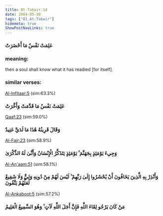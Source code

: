 ```yaml
---
title: At-Takwir:14
date: 2004-05-30
tags: ["81.At-Takwir"]
hidemeta: true 
ShowPostNavLinks: true 
---
```

### عَلِمَتْ نَفْسٌ مَا أَحْضَرَتْ
### meaning: 
then a soul shall know what it has readied [for itself].
### similar verses: 

[Al-Infitaar:5](/82/5) (sim:63.3%)

### عَلِمَتْ نَفْسٌ مَا قَدَّمَتْ وَأَخَّرَتْ

[Qaaf:23](/50/23) (sim:59.0%)

### وَقَالَ قَرِينُهُ هَٰذَا مَا لَدَيَّ عَتِيدٌ

[Al-Fajr:23](/89/23) (sim:58.9%)

### وَجِيءَ يَوْمَئِذٍ بِجَهَنَّمَ ۚ يَوْمَئِذٍ يَتَذَكَّرُ الْإِنْسَانُ وَأَنَّىٰ لَهُ الذِّكْرَىٰ

[Al-An'aam:51](/6/51) (sim:58.1%)

### وَأَنْذِرْ بِهِ الَّذِينَ يَخَافُونَ أَنْ يُحْشَرُوا إِلَىٰ رَبِّهِمْ ۙ لَيْسَ لَهُمْ مِنْ دُونِهِ وَلِيٌّ وَلَا شَفِيعٌ لَعَلَّهُمْ يَتَّقُونَ

[Al-Ankaboot:5](/29/5) (sim:57.2%)

### مَنْ كَانَ يَرْجُو لِقَاءَ اللَّهِ فَإِنَّ أَجَلَ اللَّهِ لَآتٍ ۚ وَهُوَ السَّمِيعُ الْعَلِيمُ
